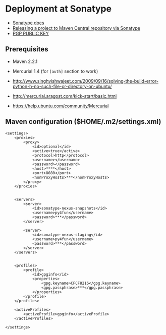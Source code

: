 # Deployment at Sonatype #

  * [Sonatype docs](https://docs.sonatype.org/display/Repository/Sonatype+OSS+Maven+Repository+Usage+Guide)
  * [Releasing a project to Maven Central repository via Sonatype](http://www.jroller.com/holy/entry/releasing_a_project_to_maven)
  * [PGP PUBLIC KEY](http://pgp.mit.edu:11371/pks/lookup?op=get&search=0x99EAEDDECFCF8216)

## Prerequisites ##
  * Maven 2.2.1
  * Mercurial 1.4 (for `[auth]` section to work)

  * http://www.singhvishwajeet.com/2009/09/16/solving-the-build-error-python-h-no-such-file-or-directory-on-ubuntu/
  * http://mercurial.aragost.com/kick-start/basic.html
  * https://help.ubuntu.com/community/Mercurial

## Maven configuration ($HOME/.m2/settings.xml) ##
```
<settings>
    <proxies>
        <proxy>
            <id>optional</id>
            <active>true</active>
            <protocol>http</protocol>
            <username></username>
            <password></password>
            <host>****</host>
            <port>8080</port>
            <nonProxyHosts>***</nonProxyHosts>
        </proxy>
    </proxies>

    
    <servers>
        <server>
            <id>sonatype-nexus-snapshots</id>
            <username>py4fun</username>
            <password>***</password>
        </server>

        <server>
            <id>sonatype-nexus-staging</id>
            <username>py4fun</username>
            <password>***</password>
        </server>
    </servers>


    <profiles>
        <profile>
            <id>gpginfo</id>
            <properties>
                <gpg.keyname>CFCF8216</gpg.keyname>
                <gpg.passphrase>***</gpg.passphrase>
            </properties>
        </profile>
    </profiles>

    <activeProfiles>
        <activeProfile>gpginfo</activeProfile>
    </activeProfiles>

</settings>
```